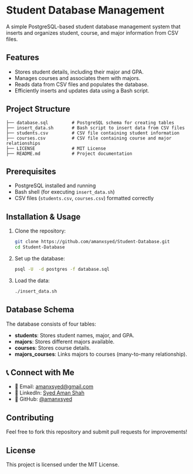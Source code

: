 # Student Database Management

A simple PostgreSQL-based student database management system that inserts and organizes student, course, and major information from CSV files.

## Features
- Stores student details, including their major and GPA.
- Manages courses and associates them with majors.
- Reads data from CSV files and populates the database.
- Efficiently inserts and updates data using a Bash script.

## Project Structure
```
├── database.sql         # PostgreSQL schema for creating tables
├── insert_data.sh       # Bash script to insert data from CSV files
├── students.csv         # CSV file containing student information
├── courses.csv          # CSV file containing course and major relationships
├── LICENSE              # MIT License
├── README.md            # Project documentation
```

## Prerequisites
- PostgreSQL installed and running
- Bash shell (for executing `insert_data.sh`)
- CSV files (`students.csv`, `courses.csv`) formatted correctly

## Installation & Usage
1. Clone the repository:
   ```bash
   git clone https://github.com/amanxsyed/Student-Database.git
   cd Student-Database
   ```
2. Set up the database:
   ```bash
   psql -U  -d postgres -f database.sql
   ```
3. Load the data:
   ```bash
   ./insert_data.sh
   ```

## Database Schema
The database consists of four tables:
- **students**: Stores student names, major, and GPA.
- **majors**: Stores different majors available.
- **courses**: Stores course details.
- **majors_courses**: Links majors to courses (many-to-many relationship).

## 📞 Connect with Me
- 📧 Email: [amanxsyed@gmail.com](mailto:amanxsyed@gmail.com)
- 💼 LinkedIn: [Syed Aman Shah](https://www.linkedin.com/in/amanxsyed)
- 🐙 GitHub: [@amanxsyed](https://github.com/amanxsyed)

## Contributing

Feel free to fork this repository and submit pull requests for improvements!

## License

This project is licensed under the MIT License.


